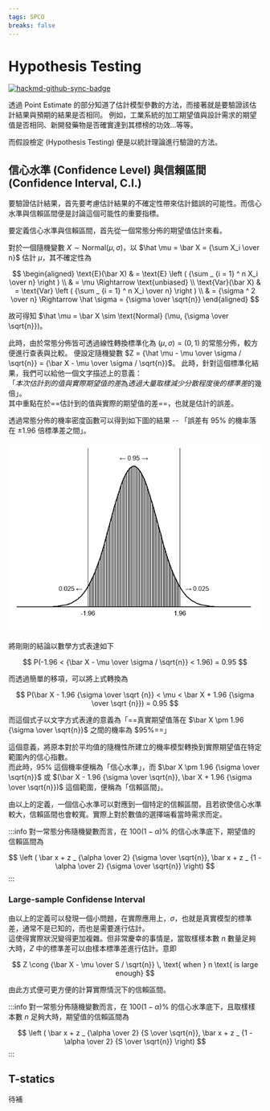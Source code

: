 ```yaml
---
tags: SPCO
breaks: false
---
```


# Hypothesis Testing

[![hackmd-github-sync-badge](https://hackmd.io/MRq5ut1ZSi-Nar6ZI6hSnA/badge)](https://hackmd.io/MRq5ut1ZSi-Nar6ZI6hSnA)

透過 Point Estimate 的部分知道了估計模型參數的方法，而接著就是要驗證該估計結果與預期的結果是否相同。
例如，工業系統的加工期望值與設計需求的期望值是否相同、新開發藥物是否確實達到其標榜的功效...等等。

而假設檢定 (Hypothesis Testing) 便是以統計理論進行驗證的方法。

## 信心水準 (Confidence Level) 與信賴區間 (Confidence Interval, C.I.)

要驗證估計結果，首先要考慮估計結果的不確定性帶來估計錯誤的可能性。而信心水準與信賴區間便是討論這個可能性的重要指標。

要定義信心水準與信賴區間，首先從一個常態分佈的期望值估計來看。

對於一個隨機變數 $X \sim \text{Normal}(\mu, \sigma)$，以 $\hat \mu = \bar X = {\sum X_i \over n}$ 估計 $\mu$，其不確定性為

$$
\begin{aligned}
\text{E}(\bar X) & = \text{E} \left ( {\sum _ {i = 1} ^ n X_i \over n} \right ) \\
& = \mu \Rightarrow \text{unbiased} \\
\text{Var}(\bar X) & = \text{Var} \left ( {\sum _ {i = 1} ^ n X_i \over n} \right ) \\ 
& = {\sigma ^ 2 \over n} \Rightarrow \hat \sigma = {\sigma \over \sqrt{n}}
\end{aligned}
$$

故可得知 $\hat \mu = \bar X \sim \text{Normal} (\mu, {\sigma \over \sqrt{n}})。

此時，由於常態分佈皆可透過線性轉換標準化為 $(\mu, \sigma) = (0, 1)$ 的常態分佈，較方便進行查表與比較。
便設定隨機變數 $Z = {\hat \mu - \mu \over \sigma / \sqrt{n}} = {\bar X - \mu \over \sigma / \sqrt{n}}$。
此時，針對這個標準化結果，我們可以給他一個文字描述上的意義：\
「*本次估計到的值與實際期望值的差*為*透過大量取樣減少分散程度後的標準差*的幾倍」。\
其中重點在於==估計到的值與實際的期望值的差==，也就是估計的誤差。

透過常態分佈的機率密度函數可以得到如下圖的結果 -- 「誤差有 $95\%$ 的機率落在 $\pm 1.96$ 倍標準差之間」。

![ci.png](https://github.com/KHLee529/SPCO-notes/blob/main/pics/ci.png?raw=true)

將剛剛的結論以數學方式表達如下

$$
P(-1.96 < {\bar X - \mu \over \sigma / \sqrt{n}} < 1.96) = 0.95
$$

而透過簡單的移項，可以將上式轉換為

$$
P(\bar X - 1.96 {\sigma \over \sqrt {n}} < \mu < \bar X + 1.96 {\sigma \over \sqrt {n}}) = 0.95
$$

而這個式子以文字方式表達的意義為「==真實期望值落在 $\bar X \pm 1.96 {\sigma \over \sqrt{n}}$ 之間的機率為 $$95\%$==」

這個意義，將原本對於平均值的隨機性所建立的機率模型轉換到實際期望值在特定範圍內的信心指數。\
而此時，$95\%$ 這個機率便稱為「信心水準」，而 $\bar X \pm 1.96 {\sigma \over \sqrt{n}}$ 或 
$(\bar X - 1.96 {\sigma \over \sqrt{n}}, \bar X + 1.96 {\sigma \over \sqrt{n}})$ 這個範圍，便稱為「信賴區間」。

由以上的定義，一個信心水準可以對應到一個特定的信賴區間，且若欲使信心水準較大，信賴區間也會較寬。實際上對於數值的選擇端看當時需求而定。

:::info
對一常態分佈隨機變數而言，在 $100(1 - \alpha)\%$ 的信心水準底下，期望值的信賴區間為

$$
\left ( 
\bar x + z _ {\alpha \over 2} {\sigma \over \sqrt{n}}, 
\bar x + z _ {1 - \alpha \over 2} {\sigma \over \sqrt{n}}
\right)
$$
:::

### Large-sample Confidense Interval

由以上的定義可以發現一個小問題，在實際應用上，$\sigma$，也就是真實模型的標準差，通常不是已知的，而也是需要進行估計。\
這使得實際狀況變得更加複雜。但非常慶幸的事情是，當取樣樣本數 $n$ 數量足夠大時，$Z$ 中的標準差可以由樣本標準差進行估計。意即

$$
Z \cong {\bar X - \mu \over S / \sqrt{n}} \, \text{ when } n \text{ is large enough}
$$

由此方式便可更方便的計算實際情況下的信賴區間。

:::info
對一常態分佈隨機變數而言，在 $100(1 - \alpha)\%$ 的信心水準底下，且取樣樣本數 $n$ 足夠大時，期望值的信賴區間為

$$
\left ( 
\bar x + z _ {\alpha \over 2} {S \over \sqrt{n}}, 
\bar x + z _ {1 - \alpha \over 2} {S \over \sqrt{n}}
\right)
$$
:::

## T-statics

待補
